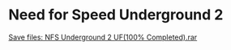 # Need for Speed Underground 2
[Save files: NFS Underground 2 UF(100% Completed).rar](NFS%20Underground%202%20UF(100%%20Completed).rar?raw=true)
